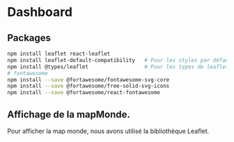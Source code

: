 # Dashboard

## Packages
```bash
npm install leaflet react-leaflet
npm install leaflet-default-compatibility   # Pour les styles par défaut de la carte.
npm install @types/leaflet                  # Pour les types de leaflet.
# fontawesome
npm install --save @fortawesome/fontawesome-svg-core
npm install --save @fortawesome/free-solid-svg-icons
npm install --save @fortawesome/react-fontawesome
```

## Affichage de la mapMonde.
Pour afficher la map monde, nous avons utilisé la bibliothèque Leaflet.
